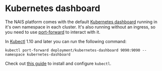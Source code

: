 Kubernetes dashboard
====================

The NAIS platform comes with the default [Kubernetes dashboard](https://github.com/kubernetes/dashboard) running in it's own namespace in each cluster. It's also running without an ingress, so you need to use [port-forward](https://kubernetes.io/docs/tasks/access-application-cluster/port-forward-access-application-cluster/) to interact with it.

In [Kubectl](https://kubernetes.io/docs/reference/kubectl/kubectl/) 1.10 and later you can run the following command:

```
kubectl port-forward deployment/kubernetes-dashboard 9090:9090 --namespace kubernetes-dashboard
```

Check out [this guide](https://nais.io/doc/#/dev-guide/README?id=install-kubectl) to install and configure `kubectl`.